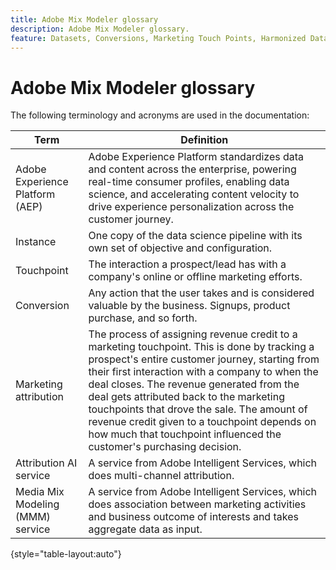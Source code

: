 ```yaml
---
title: Adobe Mix Modeler glossary
description: Adobe Mix Modeler glossary.
feature: Datasets, Conversions, Marketing Touch Points, Harmonized Data
---
```

# Adobe Mix Modeler glossary

The following terminology and acronyms are used in the documentation:

| Term | Definition |
|---|---|
| Adobe Experience Platform (AEP) | Adobe Experience Platform standardizes data and content across the enterprise, powering real-time consumer profiles, enabling data science, and accelerating content velocity to drive experience personalization across the customer journey. |
| Instance | One copy of the data science pipeline with its own set of objective and configuration. | 
| Touchpoint | The interaction a prospect/lead has with a company's online or offline marketing efforts. |
| Conversion | Any action that the user takes and is considered valuable by the business. Signups, product purchase, and so forth. |
| Marketing attribution | The process of assigning revenue credit to a marketing touchpoint. This is done by tracking a prospect's entire customer journey, starting from their first interaction with a company to when the deal closes. The revenue generated from the deal gets attributed back to the marketing touchpoints that drove the sale. The amount of revenue credit given to a touchpoint depends on how much that touchpoint influenced the customer's purchasing decision. |
| Attribution AI service | A service from Adobe Intelligent Services, which does multi-channel attribution. |
| Media Mix Modeling (MMM) service | A service from Adobe Intelligent Services, which does association between marketing activities and business outcome of interests and takes aggregate data as input. |

{style="table-layout:auto"}

